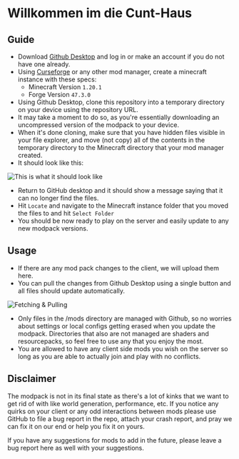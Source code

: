 # Willkommen im die Cunt-Haus

## Guide
- Download [Github Desktop](https://desktop.github.com/download) and log in or make an account if you do not have one already.
- Using [Curseforge](https://www.curseforge.com/download/app) or any other mod manager, create a minecraft instance with these specs:
  - Minecraft Version `1.20.1`
  - Forge Version `47.3.0`
- Using Github Desktop, clone this repository into a temporary directory on your device using the repository URL.
- It may take a moment to do so, as you're essentially downloading an uncompressed version of the modpack to your device.
- When it's done cloning, make sure that you have hidden files visible in your file explorer, and move (not copy) all of the contents in the temporary directory to the Minecraft directory that your mod manager created.
- It should look like this:

![This is what it should look like](https://github.com/user-attachments/assets/2f18ce57-fe8e-4f50-8bc1-e82656762a4f)

- Return to GitHub desktop and it should show a message saying that it can no longer find the files.
- Hit `Locate` and navigate to the Minecraft instance folder that you moved the files to and hit `Select Folder`
- You should be now ready to play on the server and easily update to any new modpack versions.

## Usage
- If there are any mod pack changes to the client, we will upload them here.
- You can pull the changes from Github Desktop using a single button and all files should update automatically.

![Fetching & Pulling](https://github.com/user-attachments/assets/af4c6d7b-224b-46ee-bc12-f4b69ec976b8)

- Only files in the /mods directory are managed with Github, so no worries about settings or local configs getting erased when you update the modpack. Directories that also are not managed are shaders and resourcepacks, so feel free to use any that you enjoy the most.
- You are allowed to have any client side mods you wish on the server so long as you are able to actually join and play with no conflicts.

## Disclaimer 
The modpack is not in its final state as there's a lot of kinks that we want to get rid of with like world generation, performance, etc. If you notice any quirks on your client or any odd interactions between mods please use GitHub to file a bug report in the repo, attach your crash report, and pray we can fix it on our end or help you fix it on yours. 

If you have any suggestions for mods to add in the future, please leave a bug report here as well with your suggestions. 